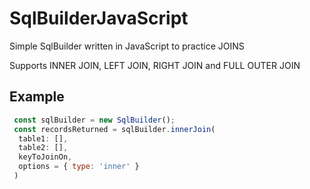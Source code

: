 # SqlBuilderJavaScript
Simple SqlBuilder written in JavaScript to practice JOINS 

Supports INNER JOIN, LEFT JOIN, RIGHT JOIN and FULL OUTER JOIN

## Example

```js
 const sqlBuilder = new SqlBuilder();
 const recordsReturned = sqlBuilder.innerJoin(
  table1: [], 
  table2: [], 
  keyToJoinOn, 
  options = { type: 'inner' }
 )
```

